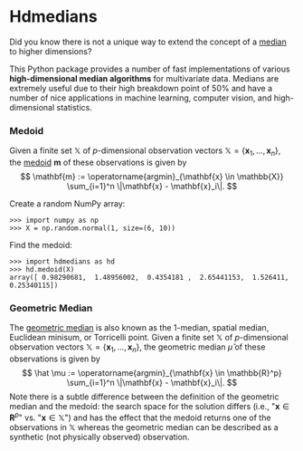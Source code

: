 # Hdmedians

Did you know there is not a unique way to extend the concept of a [median](https://en.wikipedia.org/wiki/Median) to higher dimensions?

This Python package provides a number of fast implementations of various **high-dimensional median 
algorithms** for multivariate data. Medians are extremely useful due to their high breakdown point of 50% and have
a number of nice applications in machine learning, computer vision, and high-dimensional statistics.

### Medoid

Given a finite set $\mathbb{X}$ of $p$-dimensional observation vectors $\mathbb{X}=\{\mathbf{x}_1, \ldots, \mathbf{x}_n\}$, 
the [medoid](https://en.wikipedia.org/wiki/Medoid) $\mathbf{m}$ of these observations is given by
$$
  \mathbf{m} := \operatorname{argmin}_{\mathbf{x} \in \mathbb{X}} \sum_{i=1}^n \|\mathbf{x} - \mathbf{x}_i\|.
$$

Create a random NumPy array:
```{python}
>>> import numpy as np
>>> X = np.random.normal(1, size=(6, 10))
```

Find the medoid:
```{python}
>>> import hdmedians as hd
>>> hd.medoid(X)
array([ 0.98290681,  1.48956002,  0.4354181 ,  2.65441153,  1.526411, 0.25340115])
```

### Geometric Median

The [geometric median](https://en.wikipedia.org/wiki/Geometric_median) is also known as the 1-median, spatial median,
Euclidean minisum, or Torricelli point. Given a finite set $\mathbb{X}$ of $p$-dimensional observation vectors $\mathbb{X}=\{\mathbf{x}_1, \ldots, \mathbf{x}_n\}$, 
the geometric median $\hat{\mu}$ of these observations is given by
$$
  \hat \mu := \operatorname{argmin}_{\mathbf{x} \in \mathbb{R}^p} \sum_{i=1}^n \|\mathbf{x} - \mathbf{x}_i\|.
$$
Note there is a subtle difference between the definition of the geometric median and the medoid: the search space 
for the solution differs (i.e., "$\mathbf{x} \in \mathbf{R}^p$" vs. "$\mathbf{x} \in \mathbb{X}$") and has the 
effect that the medoid returns one of the observations in $\mathbb{X}$ whereas the geometric median can be described 
as a synthetic (not physically observed) observation.